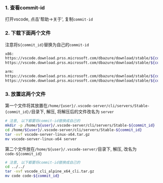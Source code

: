 ### 1. 查看commit-id

打开vscode, 点击'帮助->关于', 复制`commit-id`

### 2. 下载下面两个文件 

注意将`${commit_id}`替换为自己的`commit-id`

```bash
x86:
https://vscode.download.prss.microsoft.com/dbazure/download/stable/${commit_id}/vscode-server-linux-x64.tar.gz
https://vscode.download.prss.microsoft.com/dbazure/download/stable/${commit_id}/vscode_cli_alpine_x64_cli.tar.gz

arm:
https://vscode.download.prss.microsoft.com/dbazure/download/stable/${commit_id}/vscode-server-linux-arm64.tar.gz
https://vscode.download.prss.microsoft.com/dbazure/download/stable/${commit_id}/vscode_cli_alpine_arm64_cli.tar.gz
```

### 3. 放置这两个文件

第一个文件将其放置在`/home/{user}/.vscode-server/cli/servers/Stable-{commit_id}/`目录下, 解压, 将解压后的文件改名为 `server`

```bash
# 注意, 以下都要将commit-id替换成自己的
mkdir -p /home/${user}/.vscode-server/cli/servers/Stable-${commit_id}
cd /home/${user}/.vscode-server/cli/servers/Stable-${commit_id}
tar -xvf vscode-server-linux-x64.tar.gz
mv vscode-server-linux-x64 server
```

第二个文件放在`/home/${user}/.vscode-server/`目录下, 解压, 改名为 `code-${commit_id}`

```bash
# 注意, 以下都要将commit-id替换成自己的
cd ../../
tar -xvf vscode_cli_alpine_x64_cli.tar.gz
mv code code-${commit_id}
```

